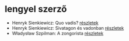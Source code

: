 # lengyel szerző

- Henryk Sienkiewicz: Quo vadis? [részletek](_details/Henryk%20Sienkiewicz.md#id_386)
- Henryk Sienkiewicz: Sivatagon és vadonban [részletek](_details/Henryk%20Sienkiewicz.md#id_382)
- Władysław Szpilman: A zongorista [részletek](_details/W%C5%82adys%C5%82aw%20Szpilman.md#id_170)